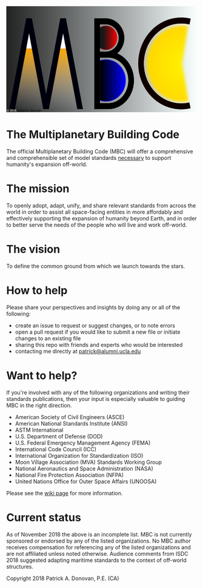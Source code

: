<img src="https://github.com/Engineer1119/space-bc/blob/master/LOGO4%20png.png" width="538" height="280" />

# The Multiplanetary Building Code
The official Multiplanetary Building Code (MBC) will offer a comprehensive and comprehensible set of model standards [necessary](https://github.com/Engineer1119/space-bc/wiki) to support humanity's expansion off-world.

# The mission
To openly adopt, adapt, unify, and share relevant standards from across the world in order to assist all space-facing entities in more affordably and effectively supporting the expansion of humanity beyond Earth, and in order to better serve the needs of the people who will live and work off-world.

# The vision
To define the common ground from which we launch towards the stars.

# How to help
Please share your perspectives and insights by doing any or all of the following:
- create an issue to request or suggest changes, or to note errors
- open a pull request if you would like to submit a new file or initiate changes to an existing file
- sharing this repo with friends and experts who would be interested
- contacting me directly at patrick@alumni.ucla.edu 

# Want to help?
If you're involved with any of the following organizations and writing their standards publications, then your input is especially valuable to guiding MBC in the right direction.
- American Society of Civil Engineers (ASCE)
- American National Standards Institute (ANSI)
- ASTM International
- U.S. Department of Defense (DOD)
- U.S. Federal Emergency Management Agency (FEMA) 
- International Code Council (ICC)
- International Organization for Standardization (ISO)
- Moon Village Association (MVA) Standards Working Group
- National Aeronautics and Space Administration (NASA)
- National Fire Protection Association (NFPA)
- United Nations Office for Outer Space Affairs (UNOOSA)

Please see the [wiki page](https://github.com/Engineer1119/space-bc/wiki/Who-can-help%3F) for more information.

# Current status

As of November 2018 the above is an incomplete list. MBC is not currently sponsored or endorsed by any of the listed organizations. No MBC author receives compensation for referencing any of the listed organizations and are not affiliated unless noted otherwise. Audience comments from ISDC 2018 suggested adapting maritime standards to the context of off-world structures.

Copyright 2018 Patrick A. Donovan, P.E. (CA)
